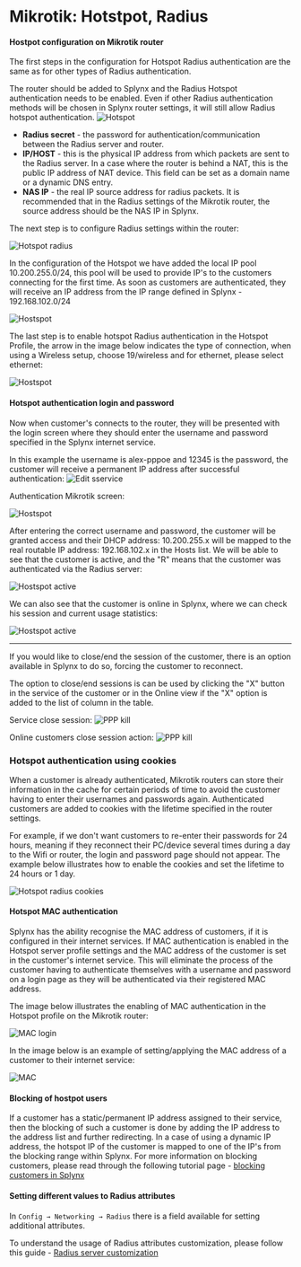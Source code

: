 Mikrotik: Hotstpot, Radius
==========

#### Hostpot configuration on Mikrotik router

The first steps in the configuration for Hotspot Radius authentication are the same as for other types of Radius authentication.

The router should be added to Splynx and the Radius Hotspot authentication needs to be enabled. Even if other Radius authentication methods will be chosen in Splynx router settings, it will still allow Radius hotspot authentication.
![Hotspot](hotspot.png)

* **Radius secret** - the password for authentication/communication between the Radius server and router.
* **IP/HOST** - this is the physical IP address from which packets are sent to the Radius server. In a case where the router is behind a NAT, this is the public IP address of NAT device. This field can be set as a domain name or a dynamic DNS entry.
* **NAS IP** - the real IP source address for radius packets. It is recommended that in the Radius settings of the Mikrotik router, the source address should be the NAS IP in Splynx.

The next step is to configure Radius settings within the router:

![Hotspot radius](hs_radius.png)

In the configuration of the Hotspot we have added the local IP pool 10.200.255.0/24, this pool will be used to provide IP's to the customers connecting for the first time. As soon as customers are authenticated, they will receive an IP address from the IP range defined in Splynx - 192.168.102.0/24

![Hostspot](hs_radius_1.png)


The last step is to enable hotspot Radius authentication in the Hotspot Profile, the arrow in the image below indicates the type of connection, when using a Wireless setup, choose 19/wireless and for ethernet, please select ethernet:

![Hostspot](hs_radius_2.png)


#### Hotspot authentication login and password
Now when customer's connects to the router, they will be presented with the login screen where they should enter the username and password specified in the Splynx internet service.

In this example the username is alex-pppoe and 12345 is the password, the customer will receive a permanent IP address after successful authentication:
![Edit sservice](ppp_service_credentials.png)

Authentication Mikrotik screen:

![Hostspot](hs_radius_3.png)

After entering the correct username and password, the customer will be granted access and their DHCP address: 10.200.255.x will be mapped to the real routable IP address: 192.168.102.x in the Hosts list.
We will be able to see that the customer is active, and the "R" means that the customer was authenticated via the Radius server:

![Hostspot active](hs_radius_5.png)


We can also see that the customer is online in Splynx, where we can check his session and current usage statistics:

![Hostspot active](hs_radius_7.png)

---
If you would like to close/end the session of the customer, there is an option available in Splynx to do so, forcing the customer to reconnect.

The option to close/end sessions is can be used by clicking the "X" button in the service of the customer or in the Online view if the "X" option is added to the list of column in the table.

Service close session:
![PPP kill](ppp_kill_session_1.png)


Online customers close session action:
![PPP kill](ppp_kill_session.png)


### Hotspot authentication using cookies
When a customer is already authenticated, Mikrotik routers can store their information in the cache for certain periods of time to avoid the customer having to enter their usernames and passwords again. Authenticated customers are added to cookies with the lifetime specified in the router settings.

For example, if we don't want customers to re-enter their passwords for 24 hours, meaning if they reconnect their PC/device several times during a day to the Wifi or router, the login and password page should not appear. The example below illustrates how to enable the cookies and set the lifetime to 24 hours or 1 day.

![Hotspot radius cookies](hs_radius_cookies.png)


#### Hotspot MAC authentication

Splynx has the ability recognise the MAC address of customers, if it is configured in their internet services. If MAC authentication is enabled in the Hotspot server profile settings and the MAC address of the customer is set in the customer's internet service. This will eliminate the process of the customer having to authenticate themselves with a username and password on a login page as they will be authenticated via their registered MAC address.

The image below illustrates the enabling of MAC authentication in the Hotspot profile on the Mikrotik router:

![MAC login](hs_radius_mac.png)


In the image below is an example of setting/applying the MAC address of a customer to their internet service:

![MAC](MAC.png)


#### Blocking of hostpot users

If a customer has a static/permanent IP address assigned to their service, then the blocking of such a customer is done by adding the IP address to the address list and further redirecting. In a case of using a dynamic IP address, the hotspot IP of the customer is mapped to one of the IP's from the blocking range within Splynx. For more information on blocking customers, please read through the following tutorial page - [blocking customers in Splynx](networking/blocking_customers/blocking_customers.md)


#### Setting different values to Radius attributes

In `Config → Networking → Radius` there is a field available for setting additional attributes.

To understand the usage of Radius attributes customization, please follow this guide - [Radius server customization](networking/radius_customization/radius_customization.md)

